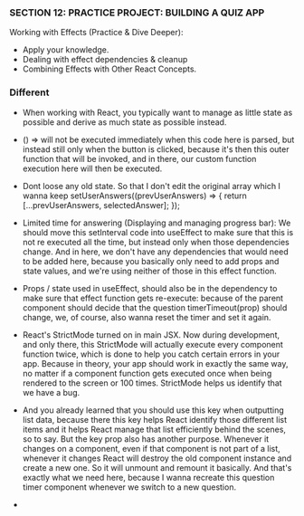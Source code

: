 ### SECTION 12: PRACTICE PROJECT: BUILDING A QUIZ APP

Working with Effects (Practice & Dive Deeper):

- Apply your knowledge.
- Dealing with effect dependencies & cleanup
- Combining Effects with Other React Concepts.

### Different

- When working with React, you typically want to manage as little state as possible and derive as much state as possible instead.
- () => will not be executed immediately when this code here is parsed, but instead still only when the button is clicked, because it's then this outer function that will be invoked, and in there, our custom function execution here will then be executed.
- Dont loose any old state. So that I don't edit the original array which I wanna keep
  setUserAnswers((prevUserAnswers) => {
  return [...prevUserAnswers, selectedAnswer];
  });

- Limited time for answering (Displaying and managing progress bar): We should move this setInterval code into useEffect to make sure that this is not re executed all the time, but instead only when those dependencies change. And in here, we don't have any dependencies that would need to be added here, because you basically only need to add props and state values, and we're using neither of those in this effect function.
- Props / state used in useEffect, should also be in the dependency to make sure that effect function gets re-execute: because of the parent component should decide that the question timerTimeout(prop) should change, we, of course, also wanna reset the timer and set it again.
- React's StrictMode turned on in main JSX. Now during development, and only there, this StrictMode will actually execute every component function twice, which is done to help you catch certain errors in your app. Because in theory, your app should work in exactly the same way, no matter if a component function gets executed once when being rendered to the screen or 100 times. StrictMode helps us identify that we have a bug.
- And you already learned that you should use this key when outputting list data, because there this key helps React identify those different list items and it helps React manage that list efficiently behind the scenes, so to say. But the key prop also has another purpose. Whenever it changes on a component, even if that component is not part of a list, whenever it changes React will destroy the old component instance and create a new one. So it will unmount and remount it basically. And that's exactly what we need here, because I wanna recreate this question timer component whenever we switch to a new question.

- 
